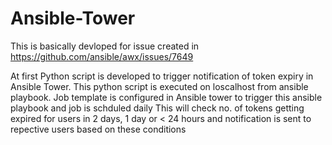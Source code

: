 # Ansible-Tower
This is basically devloped for issue created in https://github.com/ansible/awx/issues/7649 

At first Python script is developed to trigger notification of token expiry in Ansible Tower. 
This python script is executed on loscalhost from ansible playbook.
Job template is configured in Ansible tower to trigger this ansible playbook and job is schduled daily 
This will check no. of tokens getting expired for users in 2 days, 1 day or < 24 hours and notification is sent to repective users based on these conditions
